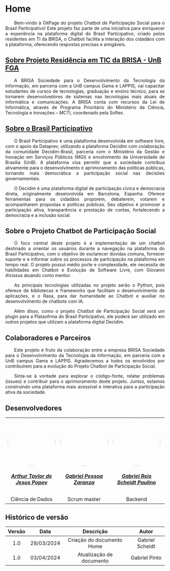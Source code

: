# Home

<p align="justify">&emsp;&emsp;Bem-vindo à GitPage do projeto Chatbot de Participação Social para o Brasil Participativo! Este projeto faz parte de uma iniciativa para enriquecer a experiência na plataforma digital do Brasil Participativo, criado pelos residentes em TI da BRISA, o Chatbot facilita a interação dos cidadãos com a plataforma, oferecendo respostas precisas e amigáveis.</p>

## [Sobre Projeto Residência em TIC da BRISA - UnB FGA](http://brisa.lappis.rocks/)

<p align="justify">&emsp;&emsp;A BRISA Sociedade para o Desenvolvimento da Tecnologia da Informação, em parceria com a UnB campus Gama e LAPPIS, vai capacitar estudantes de cursos de tecnologias, graduação e ensino técnico, para se tornarem desenvolvedores de sistemas nas tecnologias mais atuais de informática e comunicações. A BRISA conta com recursos da Lei de Informática, através de Programa Prioritário do Ministério da Ciência, Tecnologia e inovações – MCTI, coordenado pela Softex.</p>

## [Sobre o Brasil Participativo](https://brasilparticipativo.presidencia.gov.br/)

<p align="justify">&emsp;&emsp;O Brasil Participativo é uma plataforma desenvolvida em software livre, com o apoio da Dataprev, utilizando a plataforma Decidim com colaboração da comunidade Decidim-Brasil, parceria com o Ministério da Gestão e Inovação em Serviços Públicos (MGI) e envolvimento da Universidade de Brasília (UnB). A plataforma visa permitir que a sociedade contribua ativamente para o desenvolvimento e aprimoramento das políticas públicas, tornando mais democrática a participação social nas decisões governamentais.</p>

<p align="justify">&emsp;&emsp;O Decidim é uma plataforma digital de participação cívica e democracia direta, originalmente desenvolvida em Barcelona, Espanha. Oferece ferramentas para os cidadãos proporem, debaterem, votarem e acompanharem propostas e políticas públicas. Seu objetivo é promover a participação ativa, transparência e prestação de contas, fortalecendo a democracia e a inclusão social.</p>

## Sobre o Projeto Chatbot de Participação Social

<p align="justify">&emsp;&emsp;O foco central deste projeto é a implementação de um chatbot destinado a orientar os usuários durante a navegação na plataforma do Brasil Participativo, com o objetivo de esclarecer dúvidas comuns, fornecer suporte e e informar sobre os processos de participação na plataforma em tempo real. O projeto possui médio porte e complexidade, ele necessita de habilidades em Chatbot e Evolução de Software Livre, com Giovanni Alvissus atuando como mentor.</p>

<p align="justify">&emsp;&emsp;As principais tecnologias utilizadas no projeto serão o Python, pois oferece  de bibliotecas e frameworks que facilitam o desenvolvimento de aplicações, e o Rasa, para dar humanidade ao Chatbot e auxiliar no desenvolvimento de chatbots com IA.</p>

<p align="justify">&emsp;&emsp;Além disso, como o projeto Chatbot de Participação Social será um plugin para a Plataofrma do Brasil Participativo, ele poderá ser utilizado em outros projetos que utilizam a plataforma digital Decidim.</p>

## Colaboradores e Parceiros

<p align="justify">&emsp;&emsp;Este projeto é fruto da colaboração entre a empresa BRISA Sociedade para o Desenvolvimento da Tecnologia da Informação, em parceria com a UnB campus Gama e LAPPIS. Agradecemos a todos os envolvidos por contribuírem para a evolução do Projeto Chatbot de Participação Social.</p>

<p align="justify">&emsp;&emsp;Sinta-se à vontade para explorar o código-fonte, relatar problemas (issues) e contribuir para o aprimoramento deste projeto. Juntos, estamos construindo uma plataforma mais acessível e interativa para a participação ativa da sociedade.</p>



## Desenvolvedores

<center>
<table style="margin-left: auto; margin-right: auto;">
    <tr>
        <td align="center">
            <a href="https://github.com/Eruel6">
                <img style="border-radius: 50%;" src="https://avatars.githubusercontent.com/u/71983159?v=4" width="150px;"/>
                <h5 class="text-center">Arthur Taylor de Jesus Popov</h5>
            </a>
        </td>
        <td align="center">
            <a href="https://github.com/GZaranza">
                <img style="border-radius: 50%;" src="https://avatars.githubusercontent.com/u/116514986?v=4" width="150px;"/>
                <h5 class="text-center">Gabriel Pessoa Zaranza</h5>
            </a>
        </td>
        <td align="center">
            <a href="https://github.com/Gxaite">
                <img style="border-radius: 50%;" src="https://avatars.githubusercontent.com/u/111130521?v=4" width="150px;"/>
                <h5 class="text-center">Gabriel Reis Scheidt Paulino</h5>
            </a>
        </td>
        <td align="center">
            <a href="https://github.com/GabrielSPinto">
                <img style="border-radius: 50%;" src="https://avatars.githubusercontent.com/u/144184007?v=4" width="150px;"/>
                <h5 class="text-center">Gabriel Santos Pinto</h5>
            </a>
        </td>        
        </td>
        <td align="center">
            <a href="https://github.com/seraphritt">
                <img style="border-radius: 50%;" src="https://avatars.githubusercontent.com/u/84244850?v=4" width="150px;"/>
                <h5 class="text-center">Isaque Augusto da Silva Santos</h5>
            </a>
        </td>
        <td align="center">
            <a href="https://github.com/ThiagoMarquesAeroespacial">
                <img style="border-radius: 50%;" src="https://avatars.githubusercontent.com/u/125684199?v=4" width="150px;"/>
                <h5 class="text-center">Thiago Henrique Marques Rocha</h5>
            </a>
        </td>
    <tr>
        <td align="center">
            <a>Ciência de Dados</a>
        </td>
        <td align="center">
            <a>Scrum master</a>
        </td>
        <td align="center">
            <a>Backend</a>
        </td>
        <td align="center">
            <a>Documentação</a>
        </td>
        <td align="center">
            <a>Machine Learning</a>
        </td>
        <td align="center">
            <a>Frontend</a>
        </td>
</table>
</center>


## Histórico de versão

| Versão |    Data    |                       Descrição                       |      Autor       |
| :----: | :--------: | :---------------------------------------------------: | :--------------: |
|  1.0   | 28/03/2024 |           Criação do documento Home              |  Gabriel Scheidt |
|  1.0   | 03/04/2024 |           Atualização de documento              |  Gabriel Pinto |